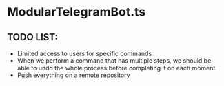 # ModularTelegramBot.ts

## TODO LIST:
* Limited access to users for specific commands
* When we perform a command that has multiple steps, we should be able to undo the whole process before completing it on each moment.
* Push everything on a remote repository
